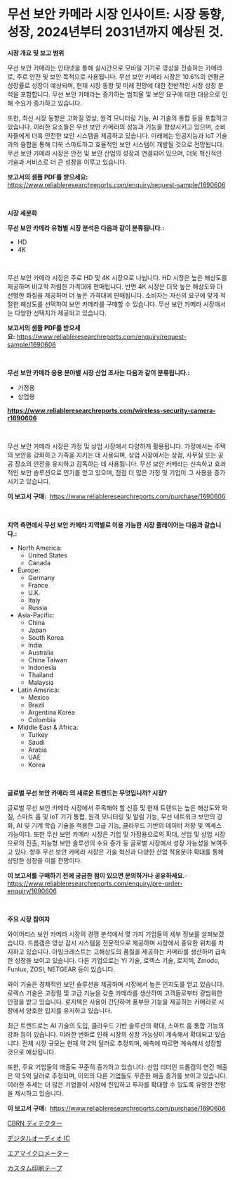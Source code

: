 <p><h1>무선 보안 카메라 시장 인사이트: 시장 동향, 성장, 2024년부터 2031년까지 예상된 것.</h1></p><p><strong>시장 개요 및 보고 범위</strong></p>
<p><p>무선 보안 카메라는 인터넷을 통해 실시간으로 모바일 기기로 영상을 전송하는 카메라로, 주로 안전 및 보안 목적으로 사용됩니다. 무선 보안 카메라 시장은 10.6%의 연평균 성장률로 성장이 예상되며, 현재 시장 동향 및 미래 전망에 대한 전반적인 시장 성장 분석을 포함합니다. 무선 보안 카메라는 증가하는 범죄율 및 보안 요구에 대한 대응으로 인해 수요가 증가하고 있습니다. </p><p>또한, 최신 시장 동향은 고화질 영상, 원격 모니터링 기능, AI 기술의 통합 등을 포함하고 있습니다. 이러한 요소들은 무선 보안 카메라의 성능과 기능을 향상시키고 있으며, 소비자들에게 더욱 안전한 보안 시스템을 제공하고 있습니다. 미래에는 인공지능과 IoT 기술과의 융합을 통해 더욱 스마트하고 효율적인 보안 시스템이 개발될 것으로 전망됩니다. 무선 보안 카메라 시장은 안전 및 보안 산업의 성장과 연결되어 있으며, 더욱 혁신적인 기술과 서비스로 더 큰 성장을 이루고 있습니다.</p></p>
<p><strong>보고서의 샘플 PDF를 받으세요:</strong> <a href="https://www.reliableresearchreports.com/enquiry/request-sample/1690606">https://www.reliableresearchreports.com/enquiry/request-sample/1690606</a></p>
<p>&nbsp;</p>
<p><strong>시장 세분화</strong></p>
<p><strong>무선 보안 카메라 유형별 시장 분석은 다음과 같이 분류됩니다.:</strong></p>
<p><ul><li>HD</li><li>4K</li></ul></p>
<p>&nbsp;</p>
<p><p>무선 보안 카메라 시장은 주로 HD 및 4K 시장으로 나뉩니다. HD 시장은 높은 해상도를 제공하며 비교적 저렴한 가격대에 판매됩니다. 반면 4K 시장은 더욱 높은 해상도와 더 선명한 화질을 제공하며 더 높은 가격대에 판매됩니다. 소비자는 자신의 요구에 맞게 적절한 해상도를 선택하여 보안 카메라를 구매할 수 있습니다. 무선 보안 카메라 시장에서는 다양한 선택지가 제공되고 있습니다.</p></p>
<p><strong>보고서의 샘플 PDF를 받으세요:</strong>&nbsp;<a href="https://www.reliableresearchreports.com/enquiry/request-sample/1690606">https://www.reliableresearchreports.com/enquiry/request-sample/1690606</a></p>
<p>&nbsp;</p>
<p><strong> 무선 보안 카메라 응용 분야별 시장 산업 조사는 다음과 같이 분류됩니다.:</strong></p>
<p><ul><li>가정용</li><li>상업용</li></ul></p>
<p><strong><a href="https://www.reliableresearchreports.com/wireless-security-camera-r1690606">https://www.reliableresearchreports.com/wireless-security-camera-r1690606</a></strong></p>
<p>&nbsp;</p>
<p><p>무선 보안 카메라 시장은 가정 및 상업 시장에서 다양하게 활용됩니다. 가정에서는 주택의 보안을 강화하고 가족을 지키는 데 사용되며, 상업 시장에서는 상점, 사무실 또는 공공 장소의 안전을 유지하고 감독하는 데 사용됩니다. 무선 보안 카메라는 신속하고 효과적인 보안 솔루션으로 인기를 얻고 있으며, 점점 더 많은 가정 및 기업이 그 사용을 증가시키고 있습니다.</p></p>
<p><strong>이 보고서 구매:</strong>&nbsp; <a href="https://www.reliableresearchreports.com/purchase/1690606">https://www.reliableresearchreports.com/purchase/1690606</a></p>
<p>&nbsp;</p>
<p><strong>지역 측면에서 무선 보안 카메라 지역별로 이용 가능한 시장 플레이어는 다음과 같습니다.:</strong></p>
<p><ul>
    <li>
        North America:
        <ul>
            <li>United States</li>
            <li>Canada</li>
        </ul>
    </li>
    <li>
        Europe:
        <ul>
            <li>Germany</li>
            <li>France</li>
            <li>U.K.</li>
            <li>Italy</li>
            <li>Russia</li>
        </ul>
    </li>
    <li>
        Asia-Pacific:
        <ul>
            <li>China</li>
            <li>Japan</li>
            <li>South Korea</li>
            <li>India</li>
            <li>Australia</li>
            <li>China Taiwan</li>
            <li>Indonesia</li>
            <li>Thailand</li>
            <li>Malaysia</li>
        </ul>
    </li>
    <li>
        Latin America:
        <ul>
            <li>Mexico</li>
            <li>Brazil</li>
            <li>Argentina Korea</li>
            <li>Colombia</li>
        </ul>
    </li>
    <li>
        Middle East & Africa:
        <ul>
            <li>Turkey</li>
            <li>Saudi</li>
            <li>Arabia</li>
            <li>UAE</li>
            <li>Korea</li>
        </ul>
    </li>
    </ul></p>
<p>&nbsp;</p>
<p><strong>글로벌 무선 보안 카메라 의 새로운 트렌드는 무엇입니까? 시장?</strong></p>
<p><p>글로벌 무선 보안 카메라 시장에서 주목해야 할 신흥 및 현재 트렌드는 높은 해상도와 화질, 스마트 홈 및 IoT 기기 통합, 원격 모니터링 및 알림 기능, 무선 네트워크 보안의 강화, AI 및 기계 학습 기술을 적용한 고급 기능, 클라우드 기반의 데이터 저장 및 엑세스 기능이다. 또한 무선 보안 카메라 시장은 기업 및 가정용으로의 확대, 산업 및 상업 시장으로의 진출, 지능형 보안 솔루션의 수요 증가 등 글로벌 시장에서 성장 가능성을 보여주고 있다. 향후 무선 보안 카메라 시장은 기술 혁신과 다양한 산업 적용분야 확대를 통해 상당한 성장을 이룰 전망이다.</p></p>
<p><strong>이 보고서를 구매하기 전에 궁금한 점이 있으면 문의하거나 공유하세요.</strong>- <a href="https://www.reliableresearchreports.com/enquiry/pre-order-enquiry/1690606">https://www.reliableresearchreports.com/enquiry/pre-order-enquiry/1690606</a></p>
<p>&nbsp;</p>
<p><strong>주요 시장 참여자</strong></p>
<p><p>와이어리스 보안 카메라 시장의 경쟁 분석에서 몇 가지 기업들의 세부 정보를 살펴보겠습니다. 드롭캠은 영상 감시 시스템을 전문적으로 제공하며 시장에서 중요한 위치를 차지하고 있습니다. 아임크레스트는 고해상도의 품질을 제공하는 카메라를 생산하며 급속한 성장을 보이고 있습니다. 다른 기업으로는 YI 기술, 로렉스 기술, 로지텍, Zmodo, Funlux, ZOSI, NETGEAR 등이 있습니다.</p><p>와이 기술은 경제적인 보안 솔루션을 제공하며 시장에서 높은 인지도를 얻고 있습니다. 로렉스 기술은 고정밀 및 고급 기능을 갖춘 카메라를 생산하여 고객들로부터 광범위한 인정을 받고 있습니다. 로지텍은 사용이 간단하며 풍부한 기능을 제공하는 카메라로 시장에서 양호한 입지를 유지하고 있습니다.</p><p>최근 트렌드로는 AI 기술의 도입, 클라우드 기반 솔루션의 확대, 스마트 홈 통합 기능의 강화 등이 있습니다. 이러한 변화로 인해 시장의 성장 가능성이 계속해서 확대되고 있습니다. 전체 시장 규모는 현재 약 2억 달러로 추정되며, 예측에 따르면 계속해서 성장할 것으로 예상됩니다.</p><p>또한, 주요 기업들의 매출도 꾸준히 증가하고 있습니다. 산업 리더인 드롭캠의 연간 매출은 약 5억 달러로 추정되며, 이외의 다른 기업들도 꾸준한 매출 증가를 보이고 있습니다. 이러한 추세는 더 많은 기업들이 시장에 진입하고 투자를 확대할 수 있도록 유망한 전망을 제시하고 있습니다.</p></p>
<p><strong>이 보고서 구매:</strong>&nbsp;&nbsp;<a href="https://www.reliableresearchreports.com/purchase/1690606">https://www.reliableresearchreports.com/purchase/1690606</a></p>
<p><p><a href="https://github.com/joaejkdzgyljvo6/Market-Research-Report-List-1/blob/main/880160126267.md">CBRN ディテクター</a></p><p><a href="https://medium.com/@marcosoenrt565736/%E3%83%87%E3%82%B8%E3%82%BF%E3%83%AB%E3%82%AA%E3%83%BC%E3%83%87%E3%82%A3%E3%82%AAic%E5%B8%82%E5%A0%B4%E3%81%AE%E5%88%86%E6%9E%90-%E3%82%B0%E3%83%AD%E3%83%BC%E3%83%90%E3%83%AB%E7%94%A3%E6%A5%AD%E8%A6%96%E7%82%B9%E3%81%A8%E4%BA%88%E6%B8%AC-2024%E5%B9%B4%E3%81%8B%E3%82%892031%E5%B9%B4-fbb1dff4081d">デジタルオーディオ IC</a></p><p><a href="https://github.com/ppmazlotr77499/Market-Research-Report-List-1/blob/main/676212726266.md">エアマイクロメーター</a></p><p><a href="https://medium.com/@desekay3566/%E3%82%AB%E3%82%B9%E3%82%BF%E3%83%A0%E5%8D%B0%E5%88%B7%E3%83%86%E3%83%BC%E3%83%97%E3%81%AE%E5%B8%82%E5%A0%B4%E5%88%86%E6%9E%90-%E3%81%9D%E3%81%AEcagr-%E5%B9%B4%E5%B9%B3%E5%9D%87%E6%88%90%E9%95%B7%E7%8E%87-%E5%B8%82%E5%A0%B4%E3%82%BB%E3%82%B0%E3%83%A1%E3%83%B3%E3%83%86%E3%83%BC%E3%82%B7%E3%83%A7%E3%83%B3-%E3%81%8A%E3%82%88%E3%81%B3%E3%82%B0%E3%83%AD%E3%83%BC%E3%83%90%E3%83%AB%E7%94%A3%E6%A5%AD%E6%A6%82%E8%A6%81-d5fae26eac85">カスタム印刷テープ</a></p></p>